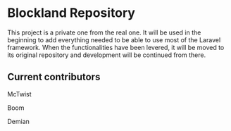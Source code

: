 # Blockland Repository

This project is a private one from the real one. It will be used in the beginning to add everything needed to be able to use most of the Laravel framework. When the functionalities have been levered, it will be moved to its original repository and development will be continued from there.

## Current contributors

McTwist

Boom

Demian
